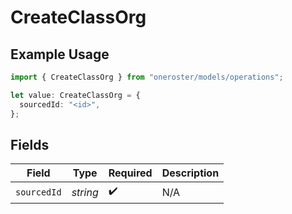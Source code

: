 # CreateClassOrg

## Example Usage

```typescript
import { CreateClassOrg } from "oneroster/models/operations";

let value: CreateClassOrg = {
  sourcedId: "<id>",
};
```

## Fields

| Field              | Type               | Required           | Description        |
| ------------------ | ------------------ | ------------------ | ------------------ |
| `sourcedId`        | *string*           | :heavy_check_mark: | N/A                |